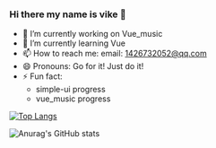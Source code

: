 ### Hi there my name is vike 👋

- 🔭 I’m currently working on Vue_music
- 🌱 I’m currently learning Vue
- 📫 How to reach me: email: 1426732052@qq.com
- 😄 Pronouns: Go for it! Just do it!
- ⚡ Fun fact:
  + simple-ui progress
  + vue_music progress

 [![Top Langs](https://github-readme-stats.vercel.app/api/top-langs/?username=sdhushu)](https://github.com/anuraghazra/github-readme-stats)

![Anurag's GitHub stats](https://github-readme-stats.vercel.app/api?username=sdhushu&count_private=true)


